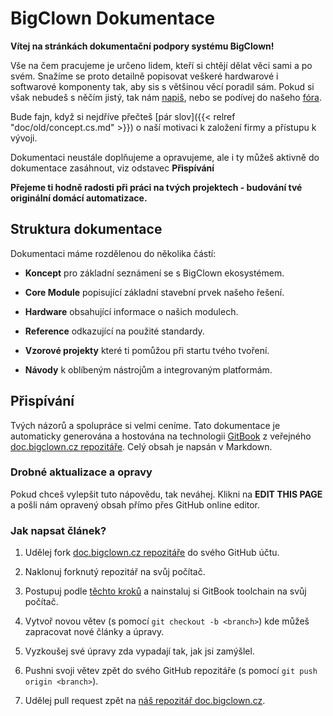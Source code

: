 # BigClown Dokumentace


**Vítej na stránkách dokumentační podpory systému BigClown!**


Vše na čem pracujeme je určeno lidem, kteří si chtějí dělat věci sami a po svém.
Snažíme se proto detailně popisovat veškeré hardwarové i softwarové komponenty tak, aby sis s většinou věcí poradil sám. 
Pokud si však nebudeš s něčím jistý, tak nám [napiš](mailto:support@bigclown.com), nebo se podívej do našeho [fóra](http://forum.bigclown.com/).

Bude fajn, když si nejdříve přečteš [pár slov]({{< relref "doc/old/concept.cs.md" >}}) o naší motivaci k založení firmy a přístupu k vývoji.

Dokumentaci neustále doplňujeme a opravujeme, ale i ty můžeš aktivně do dokumentace zasáhnout, viz odstavec **Přispívání**

**Přejeme ti hodně radosti při práci na tvých projektech - budování tvé originální domácí automatizace.**


## Struktura dokumentace


Dokumentaci máme rozdělenou do několika částí:

* **Koncept** pro základní seznámení se s BigClown ekosystémem.

* **Core Module** popisující základní stavební prvek našeho řešení.

* **Hardware** obsahující informace o našich modulech.

* **Reference** odkazující na použité standardy.

* **Vzorové projekty** které ti pomůžou při startu tvého tvoření.

* **Návody** k oblíbeným nástrojům a integrovaným platformám.


## Přispívání

Tvých názorů a spolupráce si velmi ceníme.
Tato dokumentace je automaticky generována a hostována na technologii [GitBook](https://www.gitbook.com) z veřejného [doc.bigclown.cz repozitáře](https://github.com/bigclownlabs/doc.bigclown.cz).
Celý obsah je napsán v Markdown.


### Drobné aktualizace a opravy


Pokud chceš vylepšit tuto nápovědu, tak neváhej. Klikni na **EDIT THIS PAGE** a pošli nám opravený obsah přímo přes GitHub online editor.


### Jak napsat článek?


1. Udělej fork [doc.bigclown.cz repozitáře](https://github.com/bigclownlabs/doc.bigclown.cz) do svého GitHub účtu.

2. Naklonuj forknutý repozitář na svůj počítač.

3. Postupuj podle [těchto kroků](https://toolchain.gitbook.com/setup.html) a nainstaluj si GitBook toolchain na svůj počítač.

4. Vytvoř novou větev (s pomocí `git checkout -b <branch>`) kde můžeš zapracovat nové články a úpravy.

5. Vyzkoušej své úpravy zda vypadají tak, jak jsi zamýšlel.

6. Pushni svoji větev zpět do svého GitHub repozitáře (s pomocí `git push origin <branch>`).

7. Udělej pull request zpět na [náš repozitář doc.bigclown.cz](https://github.com/bigclownlabs/doc.bigclown.cz).

